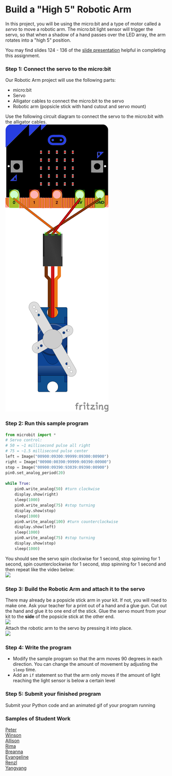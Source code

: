 # Build a "High 5" Robotic Arm
In this project, you will be using the micro:bit and a type of motor called a *servo* to move a robotic arm. The micro:bit light sensor will trigger the servo, so that when a shadow of a hand passes over the LED array, the arm rotates into a "high 5" position.

You may find slides 124 - 136 of the [slide presentation](https://docs.google.com/presentation/d/1aiGcnPn8uoCJdX8p7_qoI3Hh3_KOhUtFeB3Byw0tacA/edit?usp=sharing) helpful in completing this assignment.

### Step 1: Connect the servo to the micro:bit
Our Robotic Arm project will use the following parts:
- micro:bit
- Servo
- Alligator cables to connect the micro:bit to the servo
- Robotic arm (popsicle stick with hand cutout and servo mount) 

Use the following circuit diagram to connect the servo to the micro:bit with the alligator cables.   
![](MicrobitServoConnections.png)   

### Step 2: Run this sample program

```python
from microbit import * 
# Servo control: 
# 50 = ~1 millisecond pulse all right 
# 75 = ~1.5 millisecond pulse center 
left = Image("00900:09300:99999:09300:00900")
right = Image("00900:00390:99999:00390:00900")
stop = Image("00900:09390:93039:09390:00900")
pin0.set_analog_period(20)

while True: 
	pin0.write_analog(50) #turn clockwise
	display.show(right)
	sleep(1000)
	pin0.write_analog(75) #stop turning
	display.show(stop)
	sleep(1000)
	pin0.write_analog(100) #turn counterclockwise
	display.show(left) 
 	sleep(1000)
 	pin0.write_analog(75) #stop turning
	display.show(stop)
	sleep(1000)
```
You should see the servo spin clockwise for 1 second, stop spinning for 1 second, spin counterclockwise for 1 second, stop spinning for 1 second and then repeat like the video below:   
![](ServoTest3.gif)   

### Step 3: Build the Robotic Arm and attach it to the servo
There may already be a popsicle stick arm in your kit. If not, you will need to make one. Ask your teacher for a print out of a hand and a glue gun. Cut out the hand and glue it to one end of the stick. Glue the servo mount from your kit to the **side** of the popsicle stick at the other end.     
![](Hi5-1.png)   
Attach the robotic arm to the servo by pressing it into place.   
![](Hi5-2.png)   

### Step 4: Write the program
*  Modify the sample program so that the arm moves 90 degrees in each direction. You can change the amount of movement by adjusting the `sleep` time.
*  Add an `if` statement so that the arm only moves if the amount of light reaching the light sensor is below a certain level

### Step 5: Submit your finished program
Submit your Python code and an animated gif of your program running

### Samples of Student Work
[Peter](PeterHi5.gif)   
[Winson](WinsonArm.gif)   
[Allison](AllisonArm.png)   
[Rima](RimaArm.gif)   
[Breanna](BreannaArm.gif)   
[Evangeline](EvangelineArm.png)   
[Renzl](RenzlArm.gif)   
[Yangyang](YangyangArm.png)   
